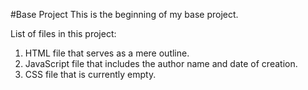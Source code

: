 #Base Project
This is the beginning of my base project.

List of files in this project:

1. HTML file that serves as a mere outline.
2. JavaScript file that includes the author name and date of creation.
3. CSS file that is currently empty.
